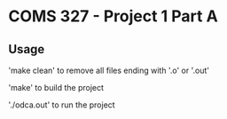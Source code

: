 # COMS 327 - Project 1 Part A

## Usage
'make clean' to remove all files ending with '.o' or '.out'

'make' to build the project

'./odca.out' to run the project 

